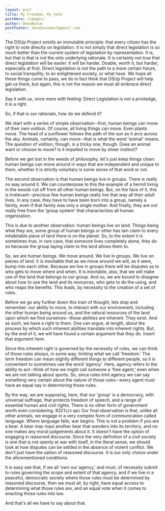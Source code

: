 ```yaml
---
layout: post
title: My Freedom, My Vote
postHero: /images/
author: OmneBonum
postFooter: omnebonumest@gmail.com
---
```

The DSUp Project extolls an immutable principle: that every citizen has the right to vote directly on legislation. It is not simply that direct legislation is so much better than the current system of legislation by representation.  It is, but that is that is not the only underlying rationale.  It is certainly not true that direct legislation will be easier. It will be harder. Doable, worth it, but harder, especially at first. Direct legislation is not the path to a more certain future, to social tranquility, to an enlightened society, or what have. We hope all these things come to pass, we do in fact think that DSUp Project will help get us there, but again, this is not the reason we must all embrace direct legislation.

Say it with us, once more with feeling: Direct Legislation is not a priviledge, it is a right.

So, if that is our rationale, how do we defend it?  

We start with a series of simple observation--first, human beings can move of their own volition. Of course, all living things can move.  Even plants move.  The head of a sunflower follows the path of the sun as it arcs across the sky.  Animals, certainly, can move--that is what the word 'animal' means.  The question of volition, though, is a tricky one, though.  Does an animal want or choose to move?  Is it impelled to move by sheer instinct?  

Before we get lost in the weeds of philosophy, let's just keep things clean: human beings can move around in ways that are independent and unique to them, whether it is strictly voluntary is some sense of that word or not.  

The second observation is that human beings live in groups. There is really no way around it.  We can counterpose to this the example of a hermit living in the woods cut off from all other human beings.  But, on the face of it, this is irrelevant--precious few human beings really live that way all their adult lives. In any case, they have to have been born into a group, namely a family, even if that family was only a single mother.  And finally, they are not really free from the 'group system' that characterizes all human organization.

This is due to another observation: human beings live on land. Things being what they are, some group of human beings or other has lain claim to every inhabitable piece of land there is on the planet. So, to the extent it is sometimes true, in rare case, that someone lives completely alone, they do so because the group laying claim to the land allows them to.  

So, we are human beings.  We move around. We live in groups. We live on pieces of land. It is inevitable that as we move around we will, as it were, bump into each other. Because we live in groups there will be disputes as to who gets to move where and when. It is inevitable, also, that we will make use of the land that belongs to our group. And so, we are bound to disagree about how to use the land and its resources, who gets to do the using, and who reaps the benefits. This leads, by necessity to the creation of a set of rules.

Before we go any further down this train of thought, lets stop and remember: our ability to move, to interact with our environment, including the other human being around us, and the natural resources of the land upon which we find ourselves--those abilities are inherent.  They exist. And as such, we have a right to them. One can argue, at length, about the process by which such inherent abilities translate into inherent rights.  But, by the end of it, we will have found a certain argument that they do.  Insert that argument here.  

Since this inherent right is governed by the necessity of rules, we can think of those rules always, in some way, limiting what we call 'freedom.' The term freedom can mean slightly different things to different people, so it is convenient to sometimes use the word 'agency'. Here, agency refers to the ability to act--think of how we might call someone a 'free agent,' even when we are not talking about sports. So, since rules limit agency we can say something very certain about the nature of those rules--every agent must have an equal say in determining those rules.

By the way, we are supposing, here, that our 'group' is a democracy, with universal suffrage, that protects freedom of speech, and a range of essential human and civil rights. There is no other form of government worth even considering.
8321`123` qa`1`
Our final observation is that, unlike all other animals, we engage in a very complex form of communication called language.  Where language fails, war begins.  This is not a problem if you are a bear.  A bear may maul another bear that wanders into its territory, and no one makes any moral judgements about it.  It doesn't have the option of engaging in reasoned discourse. Since the very definition of a civil society is one that is not openly at war with itself, in the literal sense, we should look at how disputes can be settled in the absence of violent conflict. We don't just have the option of reasoned discourse.  It is our only choice under the aforementioned conditions.

It is easy see that, if we all 'own our agency,' and must, of necessity submit to rules governing the scope and extent of that agency, and if we live in a peaceful, democratic society where those rules must be determined by reasoned discourse, then we must all, by right, have equal access to determining what those rules are, and an equal vote when it comes to enacting those rules into law.  

And that's all we have to say about that.

